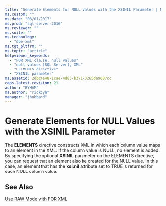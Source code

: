 ```yaml
---
title: "Generate Elements for NULL Values with the XSINIL Parameter | Microsoft Docs"
ms.custom: ""
ms.date: "03/01/2017"
ms.prod: "sql-server-2016"
ms.reviewer: ""
ms.suite: ""
ms.technology: 
  - "dbe-xml"
ms.tgt_pltfrm: ""
ms.topic: "article"
helpviewer_keywords: 
  - "FOR XML clause, null values"
  - "null values [SQL Server], XML"
  - "ELEMENTS directive"
  - "XSINIL parameter"
ms.assetid: 2dbc4e48-1cae-4d83-b371-3265da9687cc
caps.latest.revision: 21
author: "BYHAM"
ms.author: "rickbyh"
manager: "jhubbard"
---
```

# Generate Elements for NULL Values with the XSINIL Parameter
  The **ELEMENTS** directive constructs XML in which each column value maps to an element in the XML. If the column value is NULL, no element is added. By specifying the optional **XSINIL** parameter on the ELEMENTS directive, you can request that an element also be created for the NULL value. In this case, an element that has the **xsi:nil** attribute set to TRUE is returned for each NULL column value.  
  
## See Also  
 [Use RAW Mode with FOR XML](../../relational-databases/xml/use-raw-mode-with-for-xml.md)  
  
  